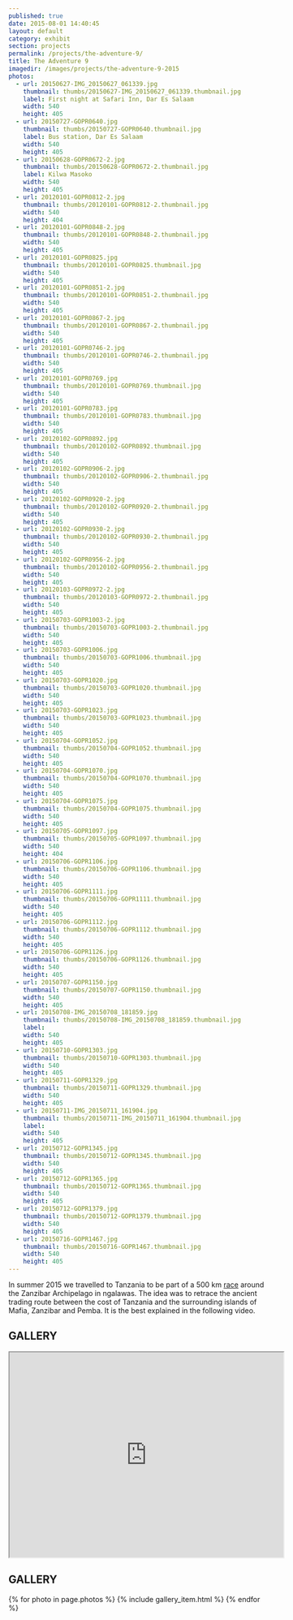 ```yaml
---
published: true
date: 2015-08-01 14:40:45
layout: default
category: exhibit
section: projects
permalink: /projects/the-adventure-9/
title: The Adventure 9
imagedir: /images/projects/the-adventure-9-2015
photos:
  - url: 20150627-IMG_20150627_061339.jpg
    thumbnail: thumbs/20150627-IMG_20150627_061339.thumbnail.jpg
    label: First night at Safari Inn, Dar Es Salaam
    width: 540
    height: 405
  - url: 20150727-GOPR0640.jpg
    thumbnail: thumbs/20150727-GOPR0640.thumbnail.jpg
    label: Bus station, Dar Es Salaam
    width: 540
    height: 405
  - url: 20150628-GOPR0672-2.jpg
    thumbnail: thumbs/20150628-GOPR0672-2.thumbnail.jpg
    label: Kilwa Masoko
    width: 540
    height: 405
  - url: 20120101-GOPR0812-2.jpg
    thumbnail: thumbs/20120101-GOPR0812-2.thumbnail.jpg
    width: 540
    height: 404
  - url: 20120101-GOPR0848-2.jpg
    thumbnail: thumbs/20120101-GOPR0848-2.thumbnail.jpg
    width: 540
    height: 405
  - url: 20120101-GOPR0825.jpg
    thumbnail: thumbs/20120101-GOPR0825.thumbnail.jpg
    width: 540
    height: 405
  - url: 20120101-GOPR0851-2.jpg
    thumbnail: thumbs/20120101-GOPR0851-2.thumbnail.jpg
    width: 540
    height: 405
  - url: 20120101-GOPR0867-2.jpg
    thumbnail: thumbs/20120101-GOPR0867-2.thumbnail.jpg
    width: 540
    height: 405
  - url: 20120101-GOPR0746-2.jpg
    thumbnail: thumbs/20120101-GOPR0746-2.thumbnail.jpg
    width: 540
    height: 405
  - url: 20120101-GOPR0769.jpg
    thumbnail: thumbs/20120101-GOPR0769.thumbnail.jpg
    width: 540
    height: 405
  - url: 20120101-GOPR0783.jpg
    thumbnail: thumbs/20120101-GOPR0783.thumbnail.jpg
    width: 540
    height: 405
  - url: 20120102-GOPR0892.jpg
    thumbnail: thumbs/20120102-GOPR0892.thumbnail.jpg
    width: 540
    height: 405
  - url: 20120102-GOPR0906-2.jpg
    thumbnail: thumbs/20120102-GOPR0906-2.thumbnail.jpg
    width: 540
    height: 405
  - url: 20120102-GOPR0920-2.jpg
    thumbnail: thumbs/20120102-GOPR0920-2.thumbnail.jpg
    width: 540
    height: 405
  - url: 20120102-GOPR0930-2.jpg
    thumbnail: thumbs/20120102-GOPR0930-2.thumbnail.jpg
    width: 540
    height: 405
  - url: 20120102-GOPR0956-2.jpg
    thumbnail: thumbs/20120102-GOPR0956-2.thumbnail.jpg
    width: 540
    height: 405
  - url: 20120103-GOPR0972-2.jpg
    thumbnail: thumbs/20120103-GOPR0972-2.thumbnail.jpg
    width: 540
    height: 405
  - url: 20150703-GOPR1003-2.jpg
    thumbnail: thumbs/20150703-GOPR1003-2.thumbnail.jpg
    width: 540
    height: 405
  - url: 20150703-GOPR1006.jpg
    thumbnail: thumbs/20150703-GOPR1006.thumbnail.jpg
    width: 540
    height: 405
  - url: 20150703-GOPR1020.jpg
    thumbnail: thumbs/20150703-GOPR1020.thumbnail.jpg
    width: 540
    height: 405
  - url: 20150703-GOPR1023.jpg
    thumbnail: thumbs/20150703-GOPR1023.thumbnail.jpg
    width: 540
    height: 405
  - url: 20150704-GOPR1052.jpg
    thumbnail: thumbs/20150704-GOPR1052.thumbnail.jpg
    width: 540
    height: 405
  - url: 20150704-GOPR1070.jpg
    thumbnail: thumbs/20150704-GOPR1070.thumbnail.jpg
    width: 540
    height: 405
  - url: 20150704-GOPR1075.jpg
    thumbnail: thumbs/20150704-GOPR1075.thumbnail.jpg
    width: 540
    height: 405
  - url: 20150705-GOPR1097.jpg
    thumbnail: thumbs/20150705-GOPR1097.thumbnail.jpg
    width: 540
    height: 404
  - url: 20150706-GOPR1106.jpg
    thumbnail: thumbs/20150706-GOPR1106.thumbnail.jpg
    width: 540
    height: 405
  - url: 20150706-GOPR1111.jpg
    thumbnail: thumbs/20150706-GOPR1111.thumbnail.jpg
    width: 540
    height: 405
  - url: 20150706-GOPR1112.jpg
    thumbnail: thumbs/20150706-GOPR1112.thumbnail.jpg
    width: 540
    height: 405
  - url: 20150706-GOPR1126.jpg
    thumbnail: thumbs/20150706-GOPR1126.thumbnail.jpg
    width: 540
    height: 405
  - url: 20150707-GOPR1150.jpg
    thumbnail: thumbs/20150707-GOPR1150.thumbnail.jpg
    width: 540
    height: 405
  - url: 20150708-IMG_20150708_181859.jpg
    thumbnail: thumbs/20150708-IMG_20150708_181859.thumbnail.jpg
    label:
    width: 540
    height: 405
  - url: 20150710-GOPR1303.jpg
    thumbnail: thumbs/20150710-GOPR1303.thumbnail.jpg
    width: 540
    height: 405
  - url: 20150711-GOPR1329.jpg
    thumbnail: thumbs/20150711-GOPR1329.thumbnail.jpg
    width: 540
    height: 405
  - url: 20150711-IMG_20150711_161904.jpg
    thumbnail: thumbs/20150711-IMG_20150711_161904.thumbnail.jpg
    label:
    width: 540
    height: 405
  - url: 20150712-GOPR1345.jpg
    thumbnail: thumbs/20150712-GOPR1345.thumbnail.jpg
    width: 540
    height: 405
  - url: 20150712-GOPR1365.jpg
    thumbnail: thumbs/20150712-GOPR1365.thumbnail.jpg
    width: 540
    height: 405
  - url: 20150712-GOPR1379.jpg
    thumbnail: thumbs/20150712-GOPR1379.thumbnail.jpg
    width: 540
    height: 405
  - url: 20150716-GOPR1467.jpg
    thumbnail: thumbs/20150716-GOPR1467.thumbnail.jpg
    width: 540
    height: 405
---
```


In summer 2015 we travelled to Tanzania to be part of a 500 km [race](http://www.theadventurists.com/adventure-9-the-what) around the Zanzibar Archipelago in ngalawas.
The idea was to retrace the ancient trading route between the cost of Tanzania and the surrounding islands of Mafia, Zanzibar and Pemba.
It is the best explained in the following video.

## GALLERY

<iframe width="540" height="404" src="http://www.youtube.com/embed/YSvVQ18_NkQ?color=white&theme=light"></iframe>

## GALLERY

{% for photo in page.photos %}
  {% include gallery_item.html %}
{% endfor %}

